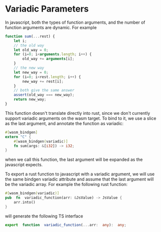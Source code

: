 # Variadic Parameters

In javascript, both the types of function arguments, and the number of function arguments are
dynamic. For example

```js
function sum(...rest) {
    let i;
    // the old way
    let old_way = 0;
    for (i=0; i<arguments.length; i++) {
        old_way += arguments[i];
    }
    // the new way
    let new_way = 0;
    for (i=0; i<rest.length; i++) {
        new_way += rest[i];
    }
    // both give the same answer
    assert(old_way === new_way);
    return new_way;
}
```

This function doesn't translate directly into rust, since we don't currently support variadic
arguments on the wasm target. To bind to it, we use a slice as the last argument, and annotate the
function as variadic:

```rust
#[wasm_bindgen]
extern "C" {
    #[wasm_bindgen(variadic)]
    fn sum(args: &[i32]) -> i32;
}
```

when we call this function, the last argument will be expanded as the javascript expects.


To export a rust function to javascript with a variadic argument, we will use the same bindgen variadic attribute and assume that the last argument will be the variadic array. For example the following rust function:

```rust
#[wasm_bindgen(variadic)]
pub  fn  variadic_function(arr: &JsValue) -> JsValue {
	arr.into()
}
```

will generate the following TS interface

```ts
export  function  variadic_function(...arr:  any):  any;
```
